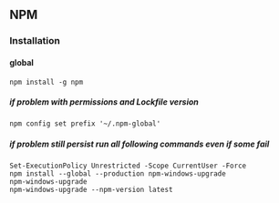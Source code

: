## NPM
### Installation

#### global<br>
```npm install -g npm```<br>
##### if problem with permissions and Lockfile version
``npm config set prefix '~/.npm-global'``<br>
##### if problem still persist run all following commands even if some fail
```Set-ExecutionPolicy Unrestricted -Scope CurrentUser -Force```<br>
```npm install --global --production npm-windows-upgrade```<br>
```npm-windows-upgrade```<br>
```npm-windows-upgrade --npm-version latest```<br>
